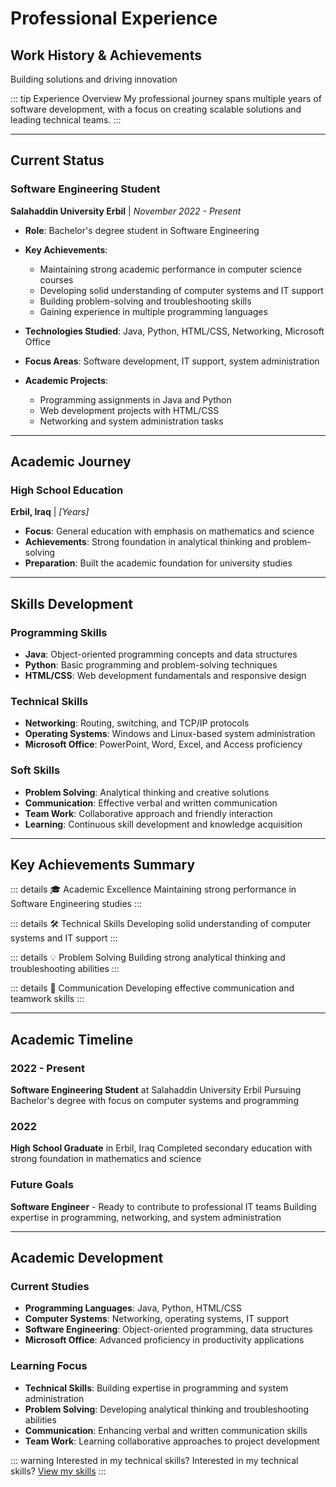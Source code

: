 # Professional Experience

## Work History & Achievements
Building solutions and driving innovation

::: tip Experience Overview
My professional journey spans multiple years of software development, with a focus on creating scalable solutions and leading technical teams.
:::

---

## Current Status

### Software Engineering Student
**Salahaddin University Erbil** | *November 2022 - Present*

- **Role**: Bachelor's degree student in Software Engineering
- **Key Achievements**:
  - Maintaining strong academic performance in computer science courses
  - Developing solid understanding of computer systems and IT support
  - Building problem-solving and troubleshooting skills
  - Gaining experience in multiple programming languages

- **Technologies Studied**: Java, Python, HTML/CSS, Networking, Microsoft Office
- **Focus Areas**: Software development, IT support, system administration
- **Academic Projects**:
  - Programming assignments in Java and Python
  - Web development projects with HTML/CSS
  - Networking and system administration tasks

---

## Academic Journey

### High School Education
**Erbil, Iraq** | *[Years]*

- **Focus**: General education with emphasis on mathematics and science
- **Achievements**: Strong foundation in analytical thinking and problem-solving
- **Preparation**: Built the academic foundation for university studies

---

## Skills Development

### Programming Skills
- **Java**: Object-oriented programming concepts and data structures
- **Python**: Basic programming and problem-solving techniques
- **HTML/CSS**: Web development fundamentals and responsive design

### Technical Skills
- **Networking**: Routing, switching, and TCP/IP protocols
- **Operating Systems**: Windows and Linux-based system administration
- **Microsoft Office**: PowerPoint, Word, Excel, and Access proficiency

### Soft Skills
- **Problem Solving**: Analytical thinking and creative solutions
- **Communication**: Effective verbal and written communication
- **Team Work**: Collaborative approach and friendly interaction
- **Learning**: Continuous skill development and knowledge acquisition

---

## Key Achievements Summary

::: details 🎓 Academic Excellence
Maintaining strong performance in Software Engineering studies
:::

::: details 🛠️ Technical Skills
Developing solid understanding of computer systems and IT support
:::

::: details 💡 Problem Solving
Building strong analytical thinking and troubleshooting abilities
:::

::: details 🤝 Communication
Developing effective communication and teamwork skills
:::

---

## Academic Timeline

### 2022 - Present
**Software Engineering Student** at Salahaddin University Erbil
Pursuing Bachelor's degree with focus on computer systems and programming

### 2022
**High School Graduate** in Erbil, Iraq
Completed secondary education with strong foundation in mathematics and science

### Future Goals
**Software Engineer** - Ready to contribute to professional IT teams
Building expertise in programming, networking, and system administration

---

## Academic Development

### Current Studies
- **Programming Languages**: Java, Python, HTML/CSS
- **Computer Systems**: Networking, operating systems, IT support
- **Software Engineering**: Object-oriented programming, data structures
- **Microsoft Office**: Advanced proficiency in productivity applications

### Learning Focus
- **Technical Skills**: Building expertise in programming and system administration
- **Problem Solving**: Developing analytical thinking and troubleshooting abilities
- **Communication**: Enhancing verbal and written communication skills
- **Team Work**: Learning collaborative approaches to project development

::: warning Interested in my technical skills?
Interested in my technical skills? [View my skills](/skills/)
:::
